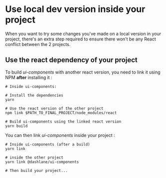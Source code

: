 # Use local dev version inside your project

When you want to try some changes you've made on a local version in your project, there's an extra step required to ensure there won't be any React conflict between the 2 projects.

## Use the react dependency of your project

To build _ui-components_ with another react version, you need to link it using NPM **after** installing it :

```
# Inside ui-components:

# Install the dependencies
yarn

# Use the react version of the other project
npm link $PATH_TO_FINAL_PROJECT/node_modules/react

# Build ui-components using the linked react version
yarn build
```

You can then link _ui-components_ inside your project :

```
# Inside ui-components (after a build)
yarn link

# inside the other project
yarn link @dashlane/ui-components

# Then build your project...
```
